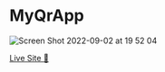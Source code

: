 # MyQrApp

![Screen Shot 2022-09-02 at 19 52 04](https://user-images.githubusercontent.com/37419848/188249428-d83dd7d2-9db9-4f2b-8644-2846b0342521.png)

[Live Site 💛](https://my-qr-app.vercel.app/)

